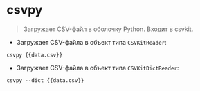 # csvpy

> Загружает CSV-файл в оболочку Python.
> Входит в csvkit.

- Загружает CSV-файла в объект типа `CSVKitReader`:

`csvpy {{data.csv}}`

- Загружает CSV-файла в объект типа `CSVKitDictReader`:

`csvpy --dict {{data.csv}}`
